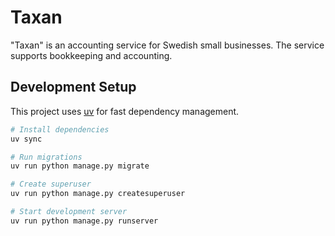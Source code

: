 # Taxan

"Taxan" is an accounting service for Swedish small businesses. The service supports bookkeeping and accounting.

## Development Setup

This project uses [uv](https://docs.astral.sh/uv/) for fast dependency management.

```bash
# Install dependencies
uv sync

# Run migrations
uv run python manage.py migrate

# Create superuser
uv run python manage.py createsuperuser

# Start development server
uv run python manage.py runserver
```
